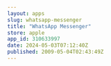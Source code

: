 ```yaml
---
layout: apps
slug: whatsapp-messenger
title: "WhatsApp Messenger"
store: apple
app_id: 310633997
date: 2024-05-03T07:12:40Z
published: 2009-05-04T02:43:49Z
---
```


